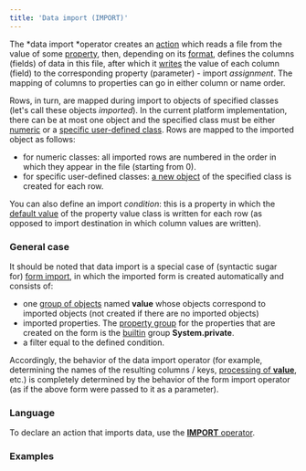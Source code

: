 ```yaml
---
title: 'Data import (IMPORT)'
---
```


The *data import *operator creates an [action](Actions.md) which reads a file from the value of some [property](Properties.md), then, depending on its [format](Structured_view.md), defines the columns (fields) of data in this file, after which it [writes](Property_change_CHANGE.md) the value of each column (field) to the corresponding property (parameter) - import *assignment*. The mapping of columns to properties can go in either column or name order.

Rows, in turn, are mapped during import to objects of specified classes (let's call these objects *imported*). In the current platform implementation, there can be at most one object and the specified class must be either [numeric](Built-in_classes.md) or a [specific user-defined class](User_classes.md#abstract-classes). Rows are mapped to the imported object as follows:

-   for numeric classes: all imported rows are numbered in the order in which they appear in the file (starting from 0).
-   for specific user-defined classes: [a new object](New_object_NEW.md) of the specified class is created for each row.

You can also define an import *condition*: this is a property in which the [default value](Built-in_classes.md) of the property value class is written for each row (as opposed to import destination in which column values are written).

### General case

It should be noted that data import is a special case of (syntactic sugar for) [form import](In_a_structured_view_EXPORT_IMPORT.md#form-import), in which the imported form is created automatically and consists of:

-   one [group of objects](Form_structure.md#objects) named **value** whose objects correspond to imported objects (not created if there are no imported objects)
-   imported properties. The [property group](Form_structure.md#propertygroup-broken) for the properties that are created on the form is the [builtin](Groups_of_properties_and_actions.md#builtin-property-groups) group **System.private**.
-   a filter equal to the defined condition.

Accordingly, the behavior of the data import operator (for example, determining the names of the resulting columns / keys, [processing of **value**](Structured_view.md#predefined-value), etc.) is completely determined by the behavior of the form import operator (as if the above form were passed to it as a parameter).

### Language

To declare an action that imports data, use the [**IMPORT** operator](IMPORT_operator.md).

### Examples


